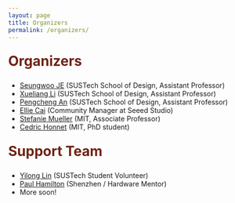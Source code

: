 ```yaml
---
layout: page
title: Organizers
permalink: /organizers/
---
```


<div class="section-title">
    <h1 class="custom-h1">Organizers</h1>
</div>

*   [Seungwoo JE](https://www.seungwooje.com/) (SUSTech School of Design, Assistant Professor)
*   [Xueliang Li](https://designschool.sustech.edu.cn/about/team/faculty/483.html) (SUSTech School of Design, Assistant Professor)
*   [Pengcheng An](https://anpengcheng.cn/) (SUSTech School of Design, Assistant Professor)
*   [Ellie Cai](https://www.seeedstudio.com/blog/author/ellie/) (Community Manager at Seeed Studio)
*   [Stefanie Mueller](http://people.csail.mit.edu/stefaniemueller) (MIT, Associate Professor)
*   [Cedric Honnet](https://honnet.eu/) (MIT, PhD student)

<div class="section-title">
    <h1 class="custom-h1">Support Team</h1>
</div>

*   [Yilong Lin](https://sites.google.com/view/yilonglin/) (SUSTech Student Volunteer)
*   [Paul Hamilton](https://gitlab.com/parkview) (Shenzhen / Hardware Mentor)
*   More soon!


<style>
/* 如果你想让每个标题在一个特定的区域或者容器中居中，你也可以使用 .section-title 类： */
.section-title {
    text-align: center; /* 这会使容器内的所有元素居中 */
}

.custom-h1 {
    font-size: 2em; /* 或其他你需要的大小 */
    font-weight: bold; /* 使文本加粗 */
    color: #6f2316; /* 设置文本颜色为红色 */
    text-align: left; /* 居中文本 */
    margin: 0; /* 移除默认的边距 */
    padding: 10px 0; /* 可选：添加一些上下填充 */
}

.section-content-left {
    color: black; /* 设置文本颜色为黑色 */
    text-align: left; /* 居中文本 */
    margin: 0; /* 移除默认的边距 */
    padding: 10px 0; /* 可选：添加一些上下填充 */
    font-size: 1.5em; /* 设置字体大小，根据需要调整 */
}
</style>
